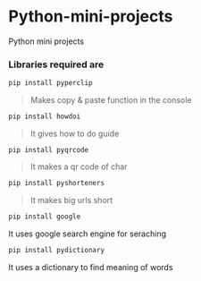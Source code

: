 # Python-mini-projects
  Python mini projects

### Libraries required are

```python
pip install pyperclip

```
>Makes copy & paste function in the console 
```python 
pip install howdoi
```
>It gives how to do guide
```pyhton
pip install pyqrcode
```
>It makes a qr code of char
```python
pip install pyshorteners
```
>It makes big urls short
```python
pip install google
```
It uses google search engine for seraching
```python
pip install pydictionary 
```
It uses a dictionary to find meaning of words 
